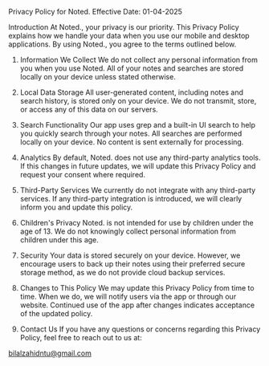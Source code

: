 Privacy Policy for Noted.
Effective Date: 01-04-2025

Introduction
At Noted., your privacy is our priority. This Privacy Policy explains how we handle your data when you use our mobile and desktop applications. By using Noted., you agree to the terms outlined below.

1. Information We Collect
We do not collect any personal information from you when you use Noted. All of your notes and searches are stored locally on your device unless stated otherwise.

2. Local Data Storage
All user-generated content, including notes and search history, is stored only on your device. We do not transmit, store, or access any of this data on our servers.

3. Search Functionality
Our app uses grep and a built-in UI search to help you quickly search through your notes. All searches are performed locally on your device. No content is sent externally for processing.

4. Analytics
By default, Noted. does not use any third-party analytics tools. If this changes in future updates, we will update this Privacy Policy and request your consent where required.

5. Third-Party Services
We currently do not integrate with any third-party services. If any third-party integration is introduced, we will clearly inform you and update this policy.

6. Children's Privacy
Noted. is not intended for use by children under the age of 13. We do not knowingly collect personal information from children under this age.

7. Security
Your data is stored securely on your device. However, we encourage users to back up their notes using their preferred secure storage method, as we do not provide cloud backup services.

8. Changes to This Policy
We may update this Privacy Policy from time to time. When we do, we will notify users via the app or through our website. Continued use of the app after changes indicates acceptance of the updated policy.

9. Contact Us
If you have any questions or concerns regarding this Privacy Policy, feel free to reach out to us at:

bilalzahidntu@gmail.com

